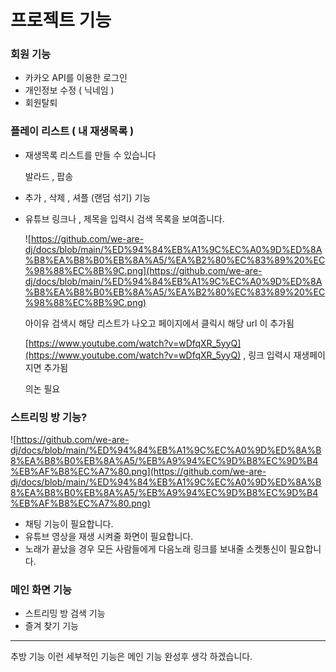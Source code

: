 # 프로젝트 기능

### 회원 기능

- 카카오 API를 이용한 로그인
- 개인정보 수정 ( 닉네임 )
- 회원탈퇴

### 플레이 리스트 ( 내 재생목록 )

- 재생목록 리스트를 만들 수 있습니다

    발라드 , 팝송 

- 추가 , 삭제 , 셔플 (랜덤 섞기) 기능
- 유튜브 링크나 , 제목을 입력시 검색 목록을 보여줍니다.

    ![https://github.com/we-are-dj/docs/blob/main/%ED%94%84%EB%A1%9C%EC%A0%9D%ED%8A%B8%EA%B8%B0%EB%8A%A5/%EA%B2%80%EC%83%89%20%EC%98%88%EC%8B%9C.png](https://github.com/we-are-dj/docs/blob/main/%ED%94%84%EB%A1%9C%EC%A0%9D%ED%8A%B8%EA%B8%B0%EB%8A%A5/%EA%B2%80%EC%83%89%20%EC%98%88%EC%8B%9C.png)

    아이유 검색시 해당 리스트가 나오고 페이지에서 클릭시 해당 url 이 추가됨

    [https://www.youtube.com/watch?v=wDfqXR_5yyQ](https://www.youtube.com/watch?v=wDfqXR_5yyQ) , 링크 입력시 재생페이지면 추가됨

    의논 필요

### 스트리밍 방 기능?

![https://github.com/we-are-dj/docs/blob/main/%ED%94%84%EB%A1%9C%EC%A0%9D%ED%8A%B8%EA%B8%B0%EB%8A%A5/%EB%A9%94%EC%9D%B8%EC%9D%B4%EB%AF%B8%EC%A7%80.png](https://github.com/we-are-dj/docs/blob/main/%ED%94%84%EB%A1%9C%EC%A0%9D%ED%8A%B8%EA%B8%B0%EB%8A%A5/%EB%A9%94%EC%9D%B8%EC%9D%B4%EB%AF%B8%EC%A7%80.png)

- 채팅 기능이 필요합니다.
- 유튜브 영상을 재생 시켜줄 화면이 필요합니다.
- 노래가 끝났을 경우 모든 사람들에게 다음노래 링크를 보내줄 소켓통신이 필요합니다.

### 메인 화면 기능

- 스트리밍 방 검색 기능
- 즐겨 찾기 기능

---

추방 기능 이런 세부적인 기능은 메인 기능 완성후 생각 하겠습니다.
